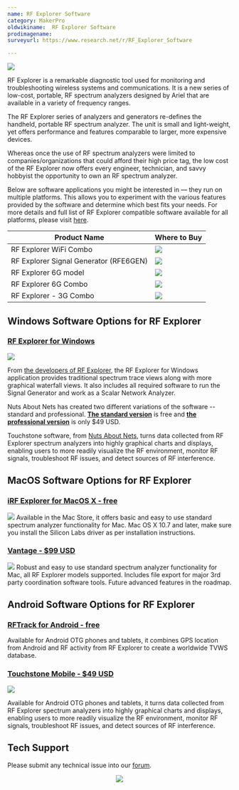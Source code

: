 ```yaml
---
name: RF Explorer Software
category: MakerPro
oldwikiname:  RF Explorer Software
prodimagename:
surveyurl: https://www.research.net/r/RF_Explorer_Software

---
```

![](https://files.seeedstudio.com/wiki/RF_Explorer_Software/img/RF%20Explorer.jpg)

RF Explorer is a remarkable diagnostic tool used for monitoring and troubleshooting wireless systems and communications. It is a new series of low-cost, portable, RF spectrum analyzers designed by Ariel that are available in a variety of frequency ranges.

The RF Explorer series of analyzers and generators re-defines the handheld, portable RF spectrum analyzer. The unit is small and light-weight, yet offers performance and features comparable to larger, more expensive devices.

Whereas once the use of RF spectrum analyzers were limited to companies/organizations that could afford their high price tag, the low cost of the RF Explorer now offers every engineer, technician, and savvy hobbyist the opportunity to own an RF spectrum analyzer.

Below are software applications you might be interested in — they run on multiple platforms. This allows you to experiment with the various features provided by the software and determine which best fits your needs. For more details and full list of RF Explorer compatible software available for all platforms, please visit [here](http://www.rf-explorer.com/software).

| Product Name                           | Where to Buy                                                                       |
|----------------------------------------|------------------------------------------------------------------------------------|
| RF Explorer WiFi Combo                 |[![](https://files.seeedstudio.com/wiki/Seeed-WiKi/docs/images/300px-Get_One_Now_Banner-ragular.png)](https://www.seeedstudio.com/RF-Explorer-WiFi-Combo-p-2321.html)                      |
| RF Explorer Signal Generator (RFE6GEN) | [![](https://files.seeedstudio.com/wiki/Seeed-WiKi/docs/images/300px-Get_One_Now_Banner-ragular.png)](https://www.seeedstudio.com/RF-Explorer-Signal-Generator-%28RFE6GEN%29-p-2074.html) |
| RF Explorer 6G model                   | [![](https://files.seeedstudio.com/wiki/Seeed-WiKi/docs/images/300px-Get_One_Now_Banner-ragular.png)](https://www.seeedstudio.com/RF-Explorer-6G-model-p-2198.html)                       |
| RF Explorer 6G Combo                   | [![](https://files.seeedstudio.com/wiki/Seeed-WiKi/docs/images/300px-Get_One_Now_Banner-ragular.png)](https://www.seeedstudio.com/RF-Explorer-6G-Combo-p-2197.html )                      |
| RF Explorer - 3G Combo                 | [![](https://files.seeedstudio.com/wiki/Seeed-WiKi/docs/images/300px-Get_One_Now_Banner-ragular.png)](https://www.seeedstudio.com/RF-Explorer---3G-Combo-p-1266.html)                     |

## Windows Software Options for RF Explorer

### [RF Explorer for Windows](http://www.rf-explorer.com/windows)  

![](https://files.seeedstudio.com/wiki/RF_Explorer_Software/img/Windows.jpg)

From [the developers of RF Explorer](http://www.rf-explorer.com), the RF Explorer for Windows application provides traditional spectrum trace views along with more graphical waterfall views. It also includes all required software to run the Signal Generator and work as a Scalar Network Analyzer.

Nuts About Nets has created two different variations of the software -- standard and professional. **[The standard version](http://rfexplorer.com/touchstone)** is free and **[the professional version](http://rfexplorer.com/touchstone)** is only $49 USD.

Touchstone software, from [Nuts About Nets](http://rfexplorer.com/), turns data collected from RF Explorer spectrum analyzers into highly graphical charts and displays, enabling users to more readily visualize the RF environment, monitor RF signals, troubleshoot RF issues, and detect sources of RF interference.


## MacOS Software Options for RF Explorer

### [iRF Explorer for MacOS X - free](https://itunes.apple.com/app/irfexplorer/id474348349?mt=12)
![](https://files.seeedstudio.com/wiki/RF_Explorer_Software/img/Mac.jpeg)
Available in the Mac Store, it offers basic and easy to use standard spectrum analyzer functionality for Mac. Mac OS X 10.7 and later, make sure you install the Silicon Labs driver as per installation instructions.
### [Vantage - $99 USD](http://www.rfvenue.com/vantage)
![](https://files.seeedstudio.com/wiki/RF_Explorer_Software/img/rfvenue.jpg)
Robust and easy to use standard spectrum analyzer functionality for Mac, all RF Explorer models supported. Includes file export for major 3rd party coordination software tools. Future advanced features in the roadmap.

## Android Software Options for RF Explorer

### [RFTrack for Android - free](http://wireless.ictp.it/tvws/rftrack/)

Available for Android OTG phones and tablets, it combines GPS location from Android and RF activity from RF Explorer to create a worldwide TVWS database.

### [Touchstone Mobile  - $49 USD](http://rfexplorer.com/touchstone-mobile)

![](https://files.seeedstudio.com/wiki/RF_Explorer_Software/img/touchstone-mobile.jpg)

Available for Android OTG phones and tablets, it turns data collected from RF Explorer spectrum analyzers into highly graphical charts and displays, enabling users to more readily visualize the RF environment, monitor RF signals, troubleshoot RF issues, and detect sources of RF interference.

## Tech Support
Please submit any technical issue into our [forum](https://forum.seeedstudio.com/). <br /><p style="text-align:center"><a href="https://www.seeedstudio.com/act-4.html?utm_source=wiki&utm_medium=wikibanner&utm_campaign=newproducts" target="_blank"><img src="https://files.seeedstudio.com/wiki/Wiki_Banner/new_product.jpg" /></a></p>